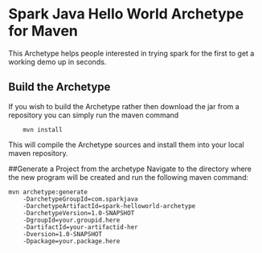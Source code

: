 # Spark Java Hello World Archetype for Maven
This Archetype helps people interested in trying spark for the first to get a working demo up in seconds.

## Build the Archetype
If you wish to build the Archetype rather then download the jar from a repository you can simply run the maven command

        mvn install

This will compile the Archetype sources and install them into your local maven repository.

##Generate a Project from the archetype
Navigate to the directory where the new program will be created and run the following maven command:

    mvn archetype:generate 
        -DarchetypeGroupId=com.sparkjava 
        -DarchetypeArtifactId=spark-helloworld-archetype 
        -DarchetypeVersion=1.0-SNAPSHOT 
        -DgroupId=your.groupid.here
        -DartifactId=your-artifactid-her 
        -Dversion=1.0-SNAPSHOT
        -Dpackage=your.package.here
